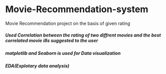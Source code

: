 # Movie-Recommendation-system
Movie Recommendation project on the basis of given rating
##### Used Correlation between the rating of two diffrent movies and the best correlated movie i8s suggested to the user
##### matplotlib and Seaborn is used for Data visualization
##### EDA(Explotary data analysis) 
